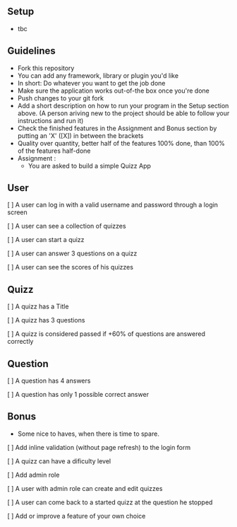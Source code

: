 ## Setup
- tbc

## Guidelines
- Fork this repository
- You can add any framework, library or plugin you'd like
- In short: Do whatever you want to get the job done
- Make sure the application works out-of-the box once you're done
- Push changes to your git fork
- Add a short description on how to run your program in the Setup section above. (A person ariving new to the project should be able to follow your instructions and run it)
- Check the finished features in the Assignment and Bonus section by putting an 'X' ([X]) in between the brackets
- Quality over quantity, better half of the features 100% done, than 100% of the features half-done
- Assignment :
  - You are asked to build a simple Quizz App

## User
 [ ] A user can log in with a valid username and password through a login screen

 [ ] A user can see a collection of quizzes

 [ ] A user can start a quizz

 [ ] A user can answer 3 questions on a quizz

 [ ] A user can see the scores of his quizzes


## Quizz
 [ ] A quizz has a Title

 [ ] A quizz has 3 questions

 [ ] A quizz is considered passed if +60% of questions are answered correctly

## Question
 [ ] A question has 4 answers

 [ ] A question has only 1 possible correct answer


## Bonus
- Some nice to haves, when there is time to spare.

 [ ] Add inline validation (without page refresh) to the login form

 [ ] A quizz can have a dificulty level

 [ ] Add admin role

 [ ] A user with admin role can create and edit quizzes

 [ ] A user can come back to a started quizz at the question he stopped

 [ ] Add or improve a feature of your own choice
